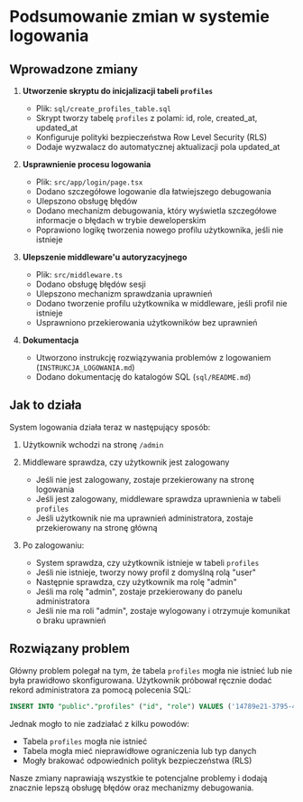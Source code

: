 # Podsumowanie zmian w systemie logowania

## Wprowadzone zmiany

1. **Utworzenie skryptu do inicjalizacji tabeli `profiles`**

   - Plik: `sql/create_profiles_table.sql`
   - Skrypt tworzy tabelę `profiles` z polami: id, role, created_at, updated_at
   - Konfiguruje polityki bezpieczeństwa Row Level Security (RLS)
   - Dodaje wyzwalacz do automatycznej aktualizacji pola updated_at

2. **Usprawnienie procesu logowania**

   - Plik: `src/app/login/page.tsx`
   - Dodano szczegółowe logowanie dla łatwiejszego debugowania
   - Ulepszono obsługę błędów
   - Dodano mechanizm debugowania, który wyświetla szczegółowe informacje o błędach w trybie deweloperskim
   - Poprawiono logikę tworzenia nowego profilu użytkownika, jeśli nie istnieje

3. **Ulepszenie middleware'u autoryzacyjnego**

   - Plik: `src/middleware.ts`
   - Dodano obsługę błędów sesji
   - Ulepszono mechanizm sprawdzania uprawnień
   - Dodano tworzenie profilu użytkownika w middleware, jeśli profil nie istnieje
   - Usprawniono przekierowania użytkowników bez uprawnień

4. **Dokumentacja**
   - Utworzono instrukcję rozwiązywania problemów z logowaniem (`INSTRUKCJA_LOGOWANIA.md`)
   - Dodano dokumentację do katalogów SQL (`sql/README.md`)

## Jak to działa

System logowania działa teraz w następujący sposób:

1. Użytkownik wchodzi na stronę `/admin`
2. Middleware sprawdza, czy użytkownik jest zalogowany

   - Jeśli nie jest zalogowany, zostaje przekierowany na stronę logowania
   - Jeśli jest zalogowany, middleware sprawdza uprawnienia w tabeli `profiles`
   - Jeśli użytkownik nie ma uprawnień administratora, zostaje przekierowany na stronę główną

3. Po zalogowaniu:
   - System sprawdza, czy użytkownik istnieje w tabeli `profiles`
   - Jeśli nie istnieje, tworzy nowy profil z domyślną rolą "user"
   - Następnie sprawdza, czy użytkownik ma rolę "admin"
   - Jeśli ma rolę "admin", zostaje przekierowany do panelu administratora
   - Jeśli nie ma roli "admin", zostaje wylogowany i otrzymuje komunikat o braku uprawnień

## Rozwiązany problem

Główny problem polegał na tym, że tabela `profiles` mogła nie istnieć lub nie była prawidłowo skonfigurowana. Użytkownik próbował ręcznie dodać rekord administratora za pomocą polecenia SQL:

```sql
INSERT INTO "public"."profiles" ("id", "role") VALUES ('14789e21-3795-4edd-a090-0c9f839e35f1', 'admin');
```

Jednak mogło to nie zadziałać z kilku powodów:

- Tabela `profiles` mogła nie istnieć
- Tabela mogła mieć nieprawidłowe ograniczenia lub typ danych
- Mogły brakować odpowiednich polityk bezpieczeństwa (RLS)

Nasze zmiany naprawiają wszystkie te potencjalne problemy i dodają znacznie lepszą obsługę błędów oraz mechanizmy debugowania.
